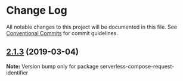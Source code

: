 # Change Log

All notable changes to this project will be documented in this file.
See [Conventional Commits](https://conventionalcommits.org) for commit guidelines.

## [2.1.3](https://github.com/DavidJFelix/serverless-compose/compare/v2.1.1...v2.1.3) (2019-03-04)

**Note:** Version bump only for package serverless-compose-request-identifier
